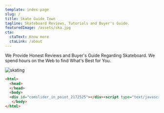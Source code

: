 ```yaml
---
template: index-page
slug: /
title: Skate Guide Town
tagline: Skateboard Reviews, Tutorials and Buyer's Guide.
featuredImage: /assets/ska.jpg
cta:
  ctaText: Know more
  ctaLink: /about
---
```

We Provide Honest Reviews and Buyer's Guide Regarding Skateboard. We spend hours on the Web to find What's Best for You.



![skating](/assets/index.jpg "skating")

```html
<html>
  <head>
  </head>
  <body>
  <div id="comslider_in_point_2172525"></div><script type="text/javascript">var oCOMScript2172525=document.createElement('script');oCOMScript2172525.src="https://commondatastorage.googleapis.com/comslider/target/users/1608145978x982dee0623bad169cb418410926e55a3/comslider.js?timestamp=1608149907&ct="+Date.now();oCOMScript2172525.type='text/javascript';document.getElementsByTagName("head").item(0).appendChild(oCOMScript2172525);</script>
   </body>
</html>

```